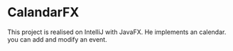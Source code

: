 # CalandarFX

This project is realised on IntelliJ with JavaFX.
He implements an calendar. you can add and modify an event.
